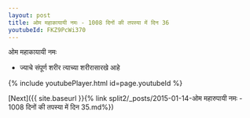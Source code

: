 ```yaml
---
layout: post
title: ओम महाकायायी नमः - 1008 दिनों की तपस्या में दिन 36
youtubeId: FKZ9PcWi370
---
```

 
 
 ओम महाकायायी नमः  
 
 -  ज्याचे संपूर्ण शरीर त्याच्या शरीरासारखे आहे 
 
  
 
  
 
 
 
 
 
 


{% include youtubePlayer.html id=page.youtubeId %}
 
[Next]({{ site.baseurl }}{% link  split2/_posts/2015-01-14-ओम महारुपायी नमः - 1008 दिनों की तपस्या में दिन 35.md%})
 
